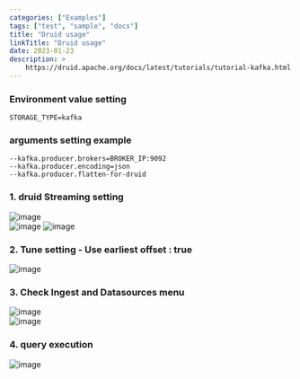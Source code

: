 ```yaml
---
categories: ["Examples"]
tags: ["test", "sample", "docs"]
title: "Druid usage"
linkTitle: "Druid usage"
date: 2023-01-23
description: >
    https://druid.apache.org/docs/latest/tutorials/tutorial-kafka.html
---
```


### Environment value setting

```
STORAGE_TYPE=kafka
```

### arguments setting example

```
--kafka.producer.brokers=BROKER_IP:9092
--kafka.producer.encoding=json
--kafka.producer.flatten-for-druid
```


### 1. druid Streaming setting
![image](https://user-images.githubusercontent.com/25188468/214283285-1c01f945-ac8d-4a2d-806a-1f440e065f26.png)  
![image](https://user-images.githubusercontent.com/25188468/214283446-c82c9773-5158-4e26-b2a6-93584a64cf62.png)
![image](https://user-images.githubusercontent.com/25188468/214283549-a59a23a5-9ece-4d11-ab4e-04c8c40be0d3.png)  


### 2. Tune setting - Use earliest offset : true
![image](https://user-images.githubusercontent.com/25188468/214284118-0463dbd2-a082-4c00-b025-e1723f23c25d.png)


### 3. Check Ingest and Datasources menu
![image](https://user-images.githubusercontent.com/25188468/214284410-1a15ae03-0330-4a1a-addb-5029243a36ec.png)  
![image](https://user-images.githubusercontent.com/25188468/214284518-bf7146cc-c99a-4ddd-9914-92a95bf3cf64.png)

### 4. query execution
![image](https://user-images.githubusercontent.com/25188468/214284893-2a444d50-144e-4716-9972-2c87d759bdd0.png)